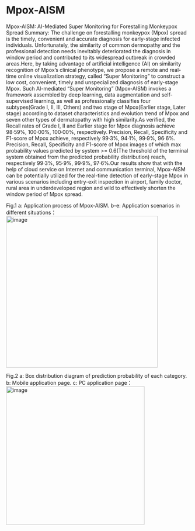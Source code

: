 # Mpox-AISM
Mpox-AISM: AI-Mediated Super Monitoring for Forestalling Monkeypox Spread
Summary: 
The challenge on forestalling monkeypox (Mpox) spread is the timely, convenient and accurate diagnosis for early-stage infected individuals. Unfortunately, the similarity of common dermopathy and the professional detection needs inevitably deteriorated the diagnosis in window period and contributed to its widespread outbreak in crowded areas.Here, by taking advantage of artificial intelligence (AI) on similarity recognition of Mpox’s clinical phenotype, we propose a remote and real-time online visualization strategy, called “Super Monitoring” to construct a low cost, convenient, timely and unspecialized diagnosis of early-stage Mpox. Such AI-mediated “Super Monitoring” (Mpox-AISM) invokes a framework assembled by deep learning, data augmentation and self-supervised learning, as well as professionally classifies four subtypes(Grade I, II, III, Others) and two stage of Mpox(Earlier stage, Later stage) according to dataset characteristics and evolution trend of Mpox and seven other types of dermatopathy with high similarity.As verified, the Recall rates of Grade I, II and Earlier stage for Mpox diagnosis achieve 98·59%, 100·00%, 100·00%, respectively. Precision, Recall, Specificity and F1-score of Mpox achieve, respectively 99·3%, 94·1%, 99·9%, 96·6%. Precision, Recall, Specificity and F1-score of Mpox images of which max probability values predicted by system >= 0.6(The threshold of the terminal system obtained from the predicted probability distribution) reach, respectively 99·3%, 95·9%, 99·9%, 97·6%.Our results show that with the help of cloud service on Internet and communication terminal, Mpox-AISM can be potentially utilized for the real-time detection of early-stage Mpox in various scenarios including entry-exit inspection in airport, family doctor, rural area in underdeveloped region and wild to effectively shorten the window period of Mpox spread.

Fig.1 a: Application process of Mpox-AISM. b-e: Application scenarios in different situations：
<img width="415" alt="image" src="https://user-images.githubusercontent.com/78481822/224525487-24007cd0-0a09-4e56-b4a8-811c65ecdb00.png">

Fig.2 a: Box distribution diagram of prediction probability of each category. b: Mobile application page. c: PC application page：
<img width="379" alt="image" src="https://user-images.githubusercontent.com/78481822/224525503-4d2fb159-b61d-49f1-82cc-1ad0946b14a0.png">
